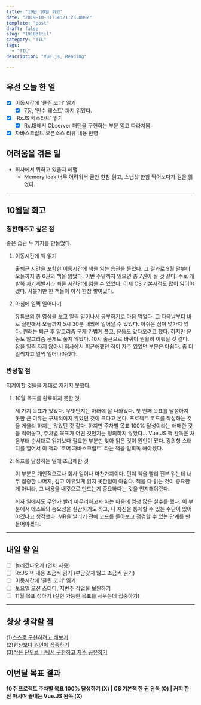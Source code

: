 ```yaml
---
title: "19년 10월 회고"
date: "2019-10-31T14:21:23.809Z"
template: "post"
draft: false
slug: "191031til"
category: "TIL"
tags:
  - "TIL"
description: "Vue.js, Reading"

---
```


## 우선 오늘 한 일

- [x] 이동시간에 '클린 코더' 읽기
  - [x] 7장, '인수 테스트' 까지 읽었다.
- [x] 'RxJS 퀵스타트' 읽기
  - [x] RxJS에서 Observer 패턴을 구현하는 부분 읽고 따라쳐봄
- [x] 자바스크립트 오픈소스 리뷰 내용 반영

## 어려움을 겪은 일

- 회사에서 뭐하고 있을지 헤맴
  - Memory leak 너무 어려워서 글만 한참 읽고, 스냅샷 한참 찍어보다가 길을 잃었다.

---

## 10월달 회고

### 칭찬해주고 싶은 점

좋은 습관 두 가지를 만들었다.

1. 이동시간에 책 읽기

   출퇴근 시간을 포함한 이동시간에 책을 읽는 습관을 들였다. 그 결과로 9월 말부터 오늘까지 총 6권의 책을 읽었다. 이번 주말까지 읽으면 총 7권이 될 것 같다. 주로 개발쪽 자기계발서라 빠른 시간안에 읽을 수 있었다. 이제 CS 기본서적도 많이 읽어야겠다. 사놓기만 한 책들이 아직 한참 쌓여있다.

2. 아침에 일찍 일어나기

   유튜브의 한 영상을 보고 일찍 일어나서 공부하기로 마음 먹었다. 그 다음날부터 바로 실천해서 오늘까지 5시 30분 내외에 일어날 수 있었다. 아쉬운 점이 몇가지 있다. 원래는 퇴근 후 알고리즘 문제 가볍게 풀고, 운동도 갔다오려고 했다. 하지만 운동도 알고리즘 문제도 풀지 않았다. 10시 출근으로 바꿔야 원활히 이뤄질 것 같다. 잠을 일찍 자지 않아서 회사에서 피곤해했던 적이 자주 있었던 부분은 아쉽다. 좀 더 일찍자고 일찍 일어나야겠다.

### 반성할 점

지켜야할 것들을 제대로 지키지 못했다.

1. 10월 목표를 완료하지 못한 것

   세 가지 목표가 있었다. 무엇인지는 아래에 잘 나와있다. 첫 번째 목표를 달성하지 못한 큰 이유는 구체적이지 않았던 것이 크다고 본다. 프로젝트 코드를 작성하는 것을 게을리 하지는 않았던 것 같다. 하지만 주차별 목표 100% 달성이라는 애매한 것을 적어놓고, 주차별 목표가 어떤 것인지는 정의하지 않았다...
   Vue.JS 책 완독은 처음부터 순서대로 읽기보다 필요한 부분만 찾아 읽은 것이 원인이 됐다. 강의형 스터디를 열어서 이 책과 '코어 자바스크립트' 라는 책을 일회독 해야겠다.

2. 목표를 달성하는 일에 조급해한 것

   이 부분은 개인적으로나 회사 일이나 마찬가지이다. 먼저 책을 빨리 전부 읽는데 너무 집중한 나머지, 깊고 여유있게 읽지 못한점이 아쉽다. 책을 다 읽는 것이 중요한게 아니라, 그 내용을 내것으로 만드는게 중요하다는 것을 인지해야겠다.

   회사 일에서도 무언가 빨리 마무리하고자 하는 마음에 엄청 많은 실수를 했다. 이 부분에서 테스트의 중요성을 실감하기도 하고, 나 자신을 통제할 수 있는 수단이 있어야겠다고 생각했다. MR을 날리기 전에 코드를 돌아보고 점검할 수 있는 단계를 만들어야겠다.

------

## 내일 할 일

- [ ] 놀러갔다오기 (연차 사용)
- [ ] RxJS 책 내용 조금씩 읽기 (부담갖지 않고 조금씩 읽기)
- [ ] 이동시간에 '클린 코더' 읽기
- [ ] 토요일 오전 스터디, 저번주 작업물 보완하기
- [ ] 11월 목표 정하기 (실현 가능한 목표를 세우는데 집중하기)

------



## 항상 생각할 점

(1)<u>스스로 구현하려고 해보기</u> <br>(2)<u>현상보다 원인에 집중하기</u> <br>(3)<u>작은 단위로 나눠서 구현하고 자주 공유하기</u>



## 이번달 목표 결과

**10주 프로젝트 주차별 목표 100% 달성하기 (X) | CS 기본책 한 권 완독 (O) | 커피 한 잔 마시며 끝내는 Vue.JS 완독 (X)**

